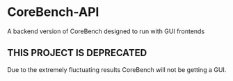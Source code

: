 # CoreBench-API
A backend version of CoreBench designed to run with GUI frontends


## THIS PROJECT IS DEPRECATED
Due to the extremely fluctuating results CoreBench will not be getting a GUI.
